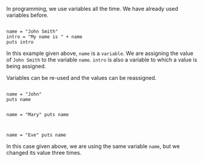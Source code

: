In programming, we use variables all the time.
We have already used variables before.

<Editor lang="ruby">
<code>
name = "John Smith"
intro = "My name is " + name
puts intro
</code>
</Editor>

In this example given above, `name` is a `variable`.
We are assigning the value of
`John Smith` to the variable `name`.
`intro` is also a variable
to which a value is being assigned.

Variables can be re-used
and
the values can be reassigned.

<Editor lang="ruby">
<code>
name = "John"
puts name

name = "Mary"
puts name

name = "Eve"
puts name
</code>
</Editor>

In this case given above,
we are using the same
variable `name`,
but we changed its value
three times.